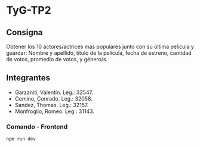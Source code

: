 # TyG-TP2

## Consigna

Obtener los 10 actores/actrices más populares junto con su última película y guardar: Nombre y apellido, título de la película, fecha de estreno, cantidad de votos, promedio de votos, y género/s.

## Integrantes

- Garzaniti, Valentín. Leg.: 32547.
- Cemino, Conrado. Leg.: 32058.
- Sandez, Thomas. Leg.: 32157.
- Monfroglio, Romeo. Leg.: 31143.

### Comando - Frontend

`npm run dev`